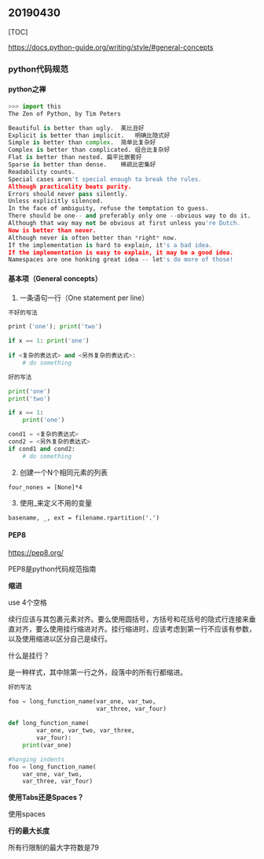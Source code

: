 ## 20190430

[TOC]

<https://docs.python-guide.org/writing/style/#general-concepts>

### python代码规范

#### python之禅

```python
>>> import this
The Zen of Python, by Tim Peters

Beautiful is better than ugly.	美比丑好
Explicit is better than implicit.	明确比隐式好	
Simple is better than complex.	简单比复杂好
Complex is better than complicated.	组合比复杂好
Flat is better than nested.	扁平比嵌套好
Sparse is better than dense.	稀疏比密集好
Readability counts.
Special cases aren't special enough to break the rules.
Although practicality beats purity.
Errors should never pass silently.
Unless explicitly silenced.
In the face of ambiguity, refuse the temptation to guess.
There should be one-- and preferably only one --obvious way to do it.
Although that way may not be obvious at first unless you're Dutch.
Now is better than never.
Although never is often better than *right* now.
If the implementation is hard to explain, it's a bad idea.
If the implementation is easy to explain, it may be a good idea.
Namespaces are one honking great idea -- let's do more of those!
```



#### 基本项（General concepts）

1. 一条语句一行（One statement per line）

```python
不好的写法

print（'one'); print('two')

if x == 1: print('one')
    
if <复杂的表达式> and <另外复杂的表达式>:
	# do something

好的写法

print('one')
print('two')

if x == 1:
    print('one')

cond1 = <复杂的表达式>
cond2 = <另外复杂的表达式>
if cond1 and cond2:
    # do something
```



2. 创建一个N个相同元素的列表

```
four_nones = [None]*4
```



3. 使用_来定义不用的变量

```
basename, _, ext = filename.rpartition('.')
```





#### PEP8

<https://pep8.org/>

PEP8是python代码规范指南



**缩进**

use 4个空格

续行应该与其包裹元素对齐。要么使用圆括号，方括号和花括号的隐式行连接来垂直对齐，要么使用挂行缩进对齐。挂行缩进时，应该考虑到第一行不应该有参数，以及使用缩进以区分自己是续行。

什么是挂行？

是一种样式，其中除第一行之外，段落中的所有行都缩进。

```python
好的写法

foo = long_function_name(var_one, var_two,
                         var_three, var_four)
                         
def long_function_name(
        var_one, var_two, var_three,
        var_four):
    print(var_one)

#hanging indents
foo = long_function_name(
    var_one, var_two,
    var_three, var_four)
```



**使用Tabs还是Spaces？**

使用spaces



**行的最大长度**

所有行限制的最大字符数是79





